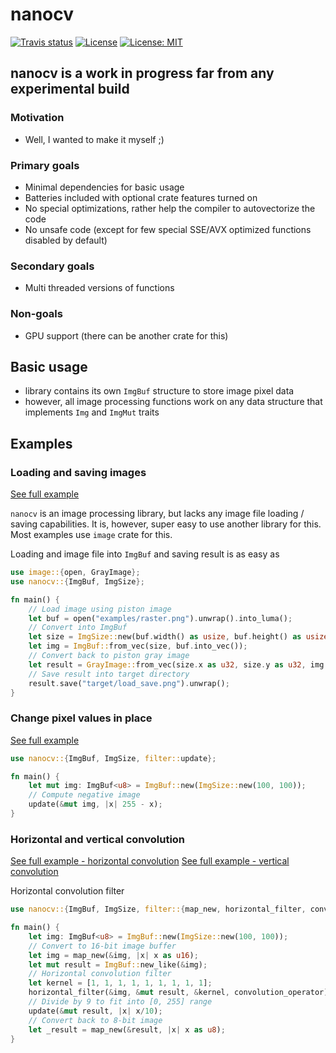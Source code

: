 # nanocv

[![Travis status](https://api.travis-ci.org/viktorchvatal/nanocv.svg?branch=master)](https://travis-ci.org/github/viktorchvatal/nanocv)
[![License](https://img.shields.io/badge/License-Apache%202.0-blue.svg)](https://opensource.org/licenses/Apache-2.0)
[![License: MIT](https://img.shields.io/badge/License-MIT-yellow.svg)](https://opensource.org/licenses/MIT)

## nanocv is a work in progress far from any experimental build

### Motivation

 * Well, I wanted to make it myself ;)

### Primary goals

 * Minimal dependencies for basic usage
 * Batteries included with optional crate features turned on
 * No special optimizations, rather help the compiler to autovectorize the code
 * No unsafe code (except for few special SSE/AVX optimized functions 
   disabled by default)

### Secondary goals

 * Multi threaded versions of functions

### Non-goals

 * GPU support (there can be another crate for this)

## Basic usage

 * library contains its own `ImgBuf` structure to store image pixel data
 * however, all image processing functions work on any data structure that 
   implements `Img` and `ImgMut` traits

## Examples  

### Loading and saving images

[See full example](examples/load_save.rs)

`nanocv` is an image processing library, but lacks any image file loading / saving capabilities.
It is, however, super easy to use another library for this. Most examples use `image` crate for this.

Loading and image file into `ImgBuf` and saving result is as easy as

```rust
use image::{open, GrayImage};
use nanocv::{ImgBuf, ImgSize};

fn main() {
    // Load image using piston image
    let buf = open("examples/raster.png").unwrap().into_luma();
    // Convert into ImgBuf
    let size = ImgSize::new(buf.width() as usize, buf.height() as usize);
    let img = ImgBuf::from_vec(size, buf.into_vec());
    // Convert back to piston gray image
    let result = GrayImage::from_vec(size.x as u32, size.y as u32, img.into_vec()).unwrap();
    // Save result into target directory
    result.save("target/load_save.png").unwrap();
}
```

### Change pixel values in place

[See full example](examples/negative_image.rs)

```rust
use nanocv::{ImgBuf, ImgSize, filter::update};

fn main() {
    let mut img: ImgBuf<u8> = ImgBuf::new(ImgSize::new(100, 100));
    // Compute negative image
    update(&mut img, |x| 255 - x);
}
```

### Horizontal and vertical convolution

[See full example - horizontal convolution](examples/horizontal_convolution.rs)
[See full example - vertical convolution](examples/vertical_convolution.rs)

Horizontal convolution filter
```rust
use nanocv::{ImgBuf, ImgSize, filter::{map_new, horizontal_filter, convolution_operator, update}};

fn main() {
    let img: ImgBuf<u8> = ImgBuf::new(ImgSize::new(100, 100));
    // Convert to 16-bit image buffer
    let img = map_new(&img, |x| x as u16);
    let mut result = ImgBuf::new_like(&img);
    // Horizontal convolution filter
    let kernel = [1, 1, 1, 1, 1, 1, 1, 1, 1];
    horizontal_filter(&img, &mut result, &kernel, convolution_operator);
    // Divide by 9 to fit into [0, 255] range
    update(&mut result, |x| x/10);
    // Convert back to 8-bit image 
    let _result = map_new(&result, |x| x as u8);
}
```